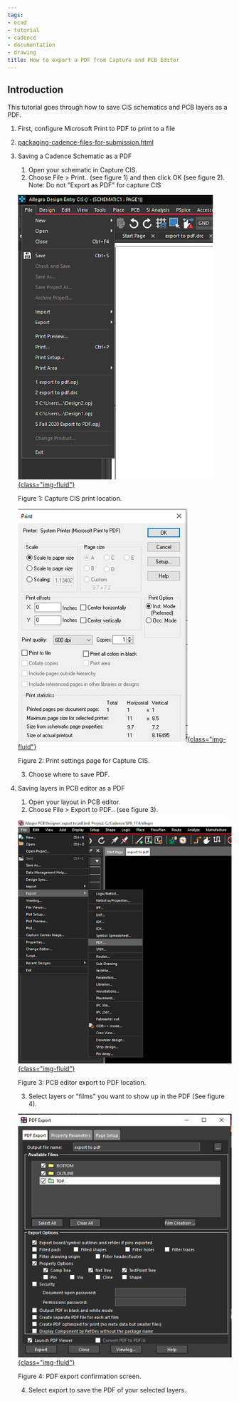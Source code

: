 ```yaml
---
tags:
- ecad
- tutorial
- cadence
- documentation
- drawing
title: How to export a PDF from Capture and PCB Editor
---
```


## Introduction

This tutorial goes through how to save CIS schematics and PCB layers as a PDF.

1.  First, configure Microsoft Print to PDF to print to a file

2.  [packaging-cadence-files-for-submission.html](packaging-cadence-files-for-submission.html)

3.  Saving a Cadence Schematic as a PDF

    1.  Open your schematic in Capture CIS.
    2.  Choose File > Print.. (see figure 1) and then click OK (see figure 2).
        Note: Do not "Export as PDF" for capture CIS

    [![](figures/figure_052.png){class="img-fluid"}](larger/image0167.png)

    Figure 1: Capture CIS print location.

    [![](figures/figure_053.png){class="img-fluid"}](larger/image0168.png)

    Figure 2: Print settings page for Capture CIS.

    3.  Choose where to save PDF.

4.  Saving layers in PCB editor as a PDF

    1.  Open your layout in PCB editor.
    2.  Choose File > Export to PDF.. (see figure 3).

    [![](figures/figure_054.png){class="img-fluid"}](larger/image0169.png)

    Figure 3: PCB editor export to PDF location.

    3.  Select layers or "films" you want to show up in the PDF (See figure 4).

    [![](figures/figure_055.png){class="img-fluid"}](larger/image0170.png)

    Figure 4: PDF export confirmation screen.

    4.  Select export to save the PDF of your selected layers.
